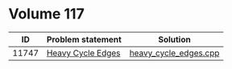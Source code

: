 # Volume 117

|  ID   |                                                           Problem statement                                                           |                     Solution                     |
|:-----:|:--------------------------------------------------------------------------------------------------------------------------------------|:------------------------------------------------:|
| 11747 | [Heavy Cycle Edges](http://uva.onlinejudge.org/index.php?option=com_onlinejudge&Itemid=8&category=117&page=show_problem&problem=2847) | [heavy_cycle_edges.cpp](./heavy_cycle_edges.cpp) |
